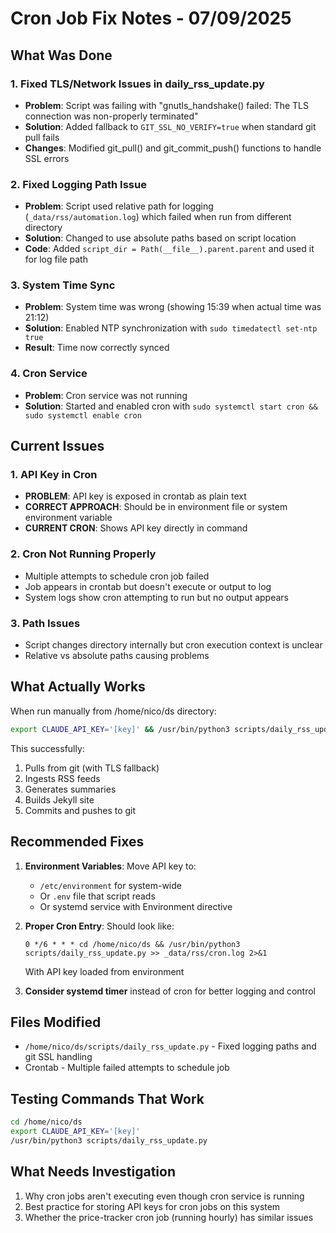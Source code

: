 # Cron Job Fix Notes - 07/09/2025

## What Was Done

### 1. Fixed TLS/Network Issues in daily_rss_update.py
- **Problem**: Script was failing with "gnutls_handshake() failed: The TLS connection was non-properly terminated"
- **Solution**: Added fallback to `GIT_SSL_NO_VERIFY=true` when standard git pull fails
- **Changes**: Modified git_pull() and git_commit_push() functions to handle SSL errors

### 2. Fixed Logging Path Issue
- **Problem**: Script used relative path for logging (`_data/rss/automation.log`) which failed when run from different directory
- **Solution**: Changed to use absolute paths based on script location
- **Code**: Added `script_dir = Path(__file__).parent.parent` and used it for log file path

### 3. System Time Sync
- **Problem**: System time was wrong (showing 15:39 when actual time was 21:12)
- **Solution**: Enabled NTP synchronization with `sudo timedatectl set-ntp true`
- **Result**: Time now correctly synced

### 4. Cron Service
- **Problem**: Cron service was not running
- **Solution**: Started and enabled cron with `sudo systemctl start cron && sudo systemctl enable cron`

## Current Issues

### 1. API Key in Cron
- **PROBLEM**: API key is exposed in crontab as plain text
- **CORRECT APPROACH**: Should be in environment file or system environment variable
- **CURRENT CRON**: Shows API key directly in command

### 2. Cron Not Running Properly
- Multiple attempts to schedule cron job failed
- Job appears in crontab but doesn't execute or output to log
- System logs show cron attempting to run but no output appears

### 3. Path Issues
- Script changes directory internally but cron execution context is unclear
- Relative vs absolute paths causing problems

## What Actually Works

When run manually from /home/nico/ds directory:
```bash
export CLAUDE_API_KEY='[key]' && /usr/bin/python3 scripts/daily_rss_update.py
```

This successfully:
1. Pulls from git (with TLS fallback)
2. Ingests RSS feeds
3. Generates summaries
4. Builds Jekyll site
5. Commits and pushes to git

## Recommended Fixes

1. **Environment Variables**: Move API key to:
   - `/etc/environment` for system-wide
   - Or `.env` file that script reads
   - Or systemd service with Environment directive

2. **Proper Cron Entry**: Should look like:
   ```
   0 */6 * * * cd /home/nico/ds && /usr/bin/python3 scripts/daily_rss_update.py >> _data/rss/cron.log 2>&1
   ```
   With API key loaded from environment

3. **Consider systemd timer** instead of cron for better logging and control

## Files Modified
- `/home/nico/ds/scripts/daily_rss_update.py` - Fixed logging paths and git SSL handling
- Crontab - Multiple failed attempts to schedule job

## Testing Commands That Work
```bash
cd /home/nico/ds
export CLAUDE_API_KEY='[key]'
/usr/bin/python3 scripts/daily_rss_update.py
```

## What Needs Investigation
1. Why cron jobs aren't executing even though cron service is running
2. Best practice for storing API keys for cron jobs on this system
3. Whether the price-tracker cron job (running hourly) has similar issues